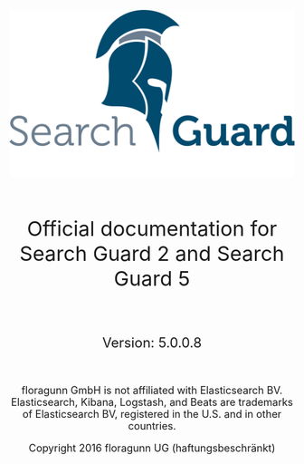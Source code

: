 <!---
Copryight 2016 floragunn UG (haftungsbeschränkt)
-->

![](images/sg.png)

<br />
<p align="center" style="font-size:36px;">
Official documentation for Search Guard 2 and Search Guard 5
</p>
<br />
<p align="center" style="font-size:24px;">
Version: 5.0.0.8
</p>
<br />
<p align="center" style="font-size:18px;">
floragunn GmbH is not affiliated with Elasticsearch BV. Elasticsearch, Kibana, Logstash, and Beats are trademarks of Elasticsearch BV, registered in the U.S. and in other countries.
</p>
<p align="center" style="font-size:18px;">
Copyright 2016 floragunn UG (haftungsbeschränkt)
</p>




